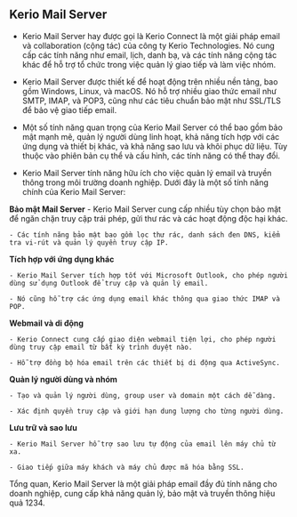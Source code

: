 ## Kerio Mail Server
- Kerio Mail Server hay được gọi là Kerio Connect là một giải pháp email và collaboration (cộng tác) của công ty Kerio Technologies. Nó cung cấp các tính năng như email, lịch, danh bạ, và các tính năng cộng tác khác để hỗ trợ tổ chức trong việc quản lý giao tiếp và làm việc nhóm.

- Kerio Mail Server được thiết kế để hoạt động trên nhiều nền tảng, bao gồm Windows, Linux, và macOS. Nó hỗ trợ nhiều giao thức email như SMTP, IMAP, và POP3, cũng như các tiêu chuẩn bảo mật như SSL/TLS để bảo vệ giao tiếp email.

- Một số tính năng quan trọng của Kerio Mail Server có thể bao gồm bảo mật mạnh mẽ, quản lý người dùng linh hoạt, khả năng tích hợp với các ứng dụng và thiết bị khác, và khả năng sao lưu và khôi phục dữ liệu. Tùy thuộc vào phiên bản cụ thể và cấu hình, các tính năng có thể thay đổi.

- Kerio Mail Server tính năng hữu ích cho việc quản lý email và truyền thông trong môi trường doanh nghiệp. Dưới đây là một số tính năng chính của Kerio Mail Server:

**Bảo mật Mail Server**
	- Kerio Mail Server cung cấp nhiều tùy chọn bảo mật để ngăn chặn truy cập trái phép, gửi thư rác và các hoạt động độc hại khác.

	- Các tính năng bảo mật bao gồm lọc thư rác, danh sách đen DNS, kiểm tra vi-rút và quản lý quyền truy cập IP.

**Tích hợp với ứng dụng khác**

	- Kerio Mail Server tích hợp tốt với Microsoft Outlook, cho phép người dùng sử dụng Outlook để truy cập và quản lý email.

	- Nó cũng hỗ trợ các ứng dụng email khác thông qua giao thức IMAP và POP.

**Webmail và di động**

	- Kerio Connect cung cấp giao diện webmail tiện lợi, cho phép người dùng truy cập email từ bất kỳ trình duyệt nào.

	- Hỗ trợ đồng bộ hóa email trên các thiết bị di động qua ActiveSync.

**Quản lý người dùng và nhóm**

	- Tạo và quản lý người dùng, group user và domain một cách dễ dàng.

	- Xác định quyền truy cập và giới hạn dung lượng cho từng người dùng.

**Lưu trữ và sao lưu**

	- Kerio Mail Server hỗ trợ sao lưu tự động của email lên máy chủ từ xa.

	- Giao tiếp giữa máy khách và máy chủ được mã hóa bằng SSL.

Tổng quan, Kerio Mail Server là một giải pháp email đầy đủ tính năng cho doanh nghiệp, cung cấp khả năng quản lý, bảo mật và truyền thông hiệu quả 1234.

